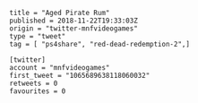 ```
title = "Aged Pirate Rum"
published = 2018-11-22T19:33:03Z
origin = "twitter-mnfvideogames"
type = "tweet"
tag = [ "ps4share", "red-dead-redemption-2",]

[twitter]
account = "mnfvideogames"
first_tweet = "1065689638118060032"
retweets = 0
favourites = 0
```

<p class='image'><img src='https://mnf.m17s.net/2018/11/22/DsoXE3GXcAA6d4K.jpg' alt=''></p>

